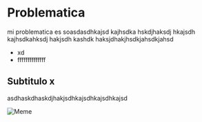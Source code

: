 # Problematica

mi problematica es soasdasdhkajsd kajhsdka hskdjhaksdj hkajsdh kajhsdkahksdj hakjsdh kashdk haksjdhakjhsdkjahsdkjahsd

- xd
- ffffffffffffff

## Subtitulo x

asdhaskdhaskdjhakjsdhkajsdhkajsdhkajsd

![Meme](https://www.milenio.com/uploads/media/2020/06/10/meme-perro-grande-pequeno-especial.jpg)
